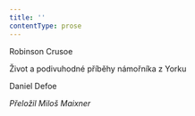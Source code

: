```yaml
---
title: ''
contentType: prose
---
```


<section>

Robinson Crusoe

Život a podivuhodné příběhy námořníka z Yorku

Daniel Defoe

_Přeložil Miloš Maixner_

</section>
